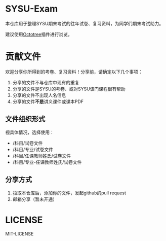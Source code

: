 # SYSU-Exam
本仓库用于整理SYSU期末考试的往年试卷、复习资料，为同学们期末考试助力。

建议使用[Octotree](1)插件进行浏览。

# 贡献文件
欢迎分享你所得到的考卷、复习资料！分享前，请确定以下几个事项：

1.  分享的文件不与仓库中现有的重复
2.  分享的文件是SYSU的考卷、或对SYSU该门课程很有帮助
3.  分享的文件不出现人名信息
4.  分享的文件**不是**讲义课件或课本PDF

## 文件组织形式
视具体情况，选择使用：
*   /科目/试卷文件
*   /科目/专业/试卷文件
*   /科目/任课教师姓氏/试卷文件
*   /科目/专业-任课教师姓氏/试卷文件

## 分享方式
1.  拉取本仓库后，添加你的文件，发起github的pull request
2.  邮箱分享（暂未开通）

# LICENSE
MIT-LICENSE

[1]: https://github.com/buunguyen/octotree
